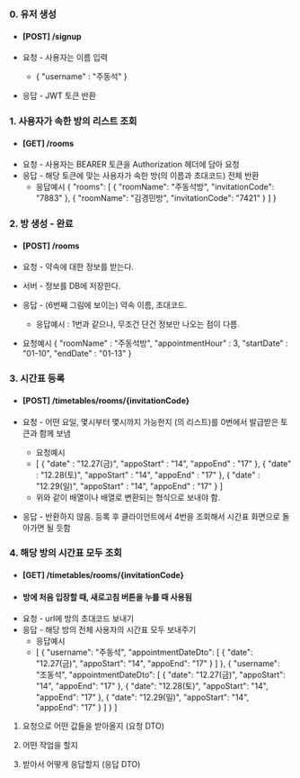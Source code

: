 ### 0. 유저 생성  
- #### [POST] /signup
- 요청 - 사용자는 이름 입력
  - { "username" : "주동석" }
  
- 응답 - JWT 토큰 반환

### 1. 사용자가 속한 방의 리스트 조회 
- #### [GET] /rooms
- 요청 - 사용자는 BEARER 토큰을 Authorization 헤더에 담아 요청
- 응답 - 해당 토큰에 맞는 사용자가 속한 방(의 이름과 초대코드) 전체 반환
  - 응답예시
    {
    "rooms": [
    {
    "roomName": "주동석방",
    "invitationCode": "7883"
    },
    {
    "roomName": "김경민방",
    "invitationCode": "7421"
    }
        ]
    }
### 2. 방 생성  - 완료
- #### [POST] /rooms 
- 요청 - 약속에 대한 정보를 받는다.
- 서버 - 정보를 DB에 저장한다.
- 응답 - (6번째 그림에 보이는) 약속 이름, 초대코드. 
  - 응답예시 :  1번과 같으나, 무조건 단건 정보만 나오는 점이 다름.

- 요청예시
  {
  "roomName" : "주동석방",
  "appointmentHour" : 3,
  "startDate" : "01-10",
  "endDate" : "01-13"
  }

### 3.  시간표 등록 
- #### [POST] /timetables/rooms/{invitationCode}
- 요청 - 어떤 요일, 몇시부터 몇시까지 가능한지 (의 리스트)를 0번에서 발급받은 토큰과 함께 보냄
    - 요청예시
    - [
      {
      "date" : "12.27(금)",
      "appoStart" : "14",
      "appoEnd" : "17"
      },
      {
      "date" : "12.28(토)",
      "appoStart" : "14",
      "appoEnd" : "17"
      },
      {
      "date" : "12.29(일)",
      "appoStart" : "14",
      "appoEnd" : "17"
      }
      ]
    - 위와 같이 배열이나 배열로 변환되는 형식으로 보내야 함.
  
- 응답 - 반환하지 않음. 등록 후 클라이언트에서 4번을 조회해서 시간표 화면으로 돌아가면 될 듯함


### 4. 해당 방의 시간표 모두 조회
- #### [GET] /timetables/rooms/{invitationCode}
- #### 방에 처음 입장할 때, 새로고침 버튼을 누를 때 사용됨
- 요청 - url에 방의 초대코드 보내기
- 응답 - 해당 방의 전체 사용자의 시간표 모두 보내주기
  - 응답예시
  - [
    {
    "username": "주동석",
    "appointmentDateDto": [
    {
    "date": "12.27(금)",
    "appoStart": "14",
    "appoEnd": "17"
    }
    ]
    },
    {
    "username": "조동석",
    "appointmentDateDto": [
    {
    "date": "12.27(금)",
    "appoStart": "14",
    "appoEnd": "17"
    },
    {
    "date": "12.28(토)",
    "appoStart": "14",
    "appoEnd": "17"
    },
    {
    "date": "12.29(일)",
    "appoStart": "14",
    "appoEnd": "17"
    }
    ]
    }
    ]




1. 요청으로 어떤 값들을 받아올지 (요청 DTO)

2. 어떤 작업을 할지

3. 받아서 어떻게 응답할지 (응답 DTO)






